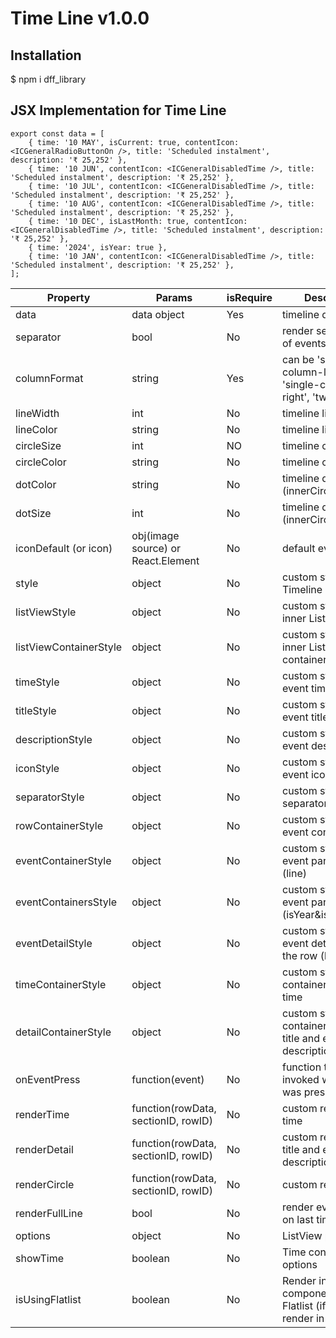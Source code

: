 # Time Line v1.0.0

## Installation

$ npm i dff_library

<!--Other dependencies using npm -->

## JSX Implementation for Time Line

```JSX Element with Sample properties
export const data = [
    { time: '10 MAY', isCurrent: true, contentIcon: <ICGeneralRadioButtonOn />, title: 'Scheduled instalment', description: '₹ 25,252' },
    { time: '10 JUN', contentIcon: <ICGeneralDisabledTime />, title: 'Scheduled instalment', description: '₹ 25,252' },
    { time: '10 JUL', contentIcon: <ICGeneralDisabledTime />, title: 'Scheduled instalment', description: '₹ 25,252' },
    { time: '10 AUG', contentIcon: <ICGeneralDisabledTime />, title: 'Scheduled instalment', description: '₹ 25,252' },
    { time: '10 DEC', isLastMonth: true, contentIcon: <ICGeneralDisabledTime />, title: 'Scheduled instalment', description: '₹ 25,252' },
    { time: '2024', isYear: true },
    { time: '10 JAN', contentIcon: <ICGeneralDisabledTime />, title: 'Scheduled instalment', description: '₹ 25,252' },
];
```

| Property               | Params                              | isRequire | Description                                                      |
| ---------------------- | ----------------------------------- | --------- | ---------------------------------------------------------------- |
| data                   | data object                         | Yes       | timeline data                                                    |
| separator              | bool                                | No        | render separator line of events                                  |
| columnFormat           | string                              | Yes       | can be 'single-column-left', 'single-column-right', 'two-column' |
| lineWidth              | int                                 | No        | timeline line width                                              |
| lineColor              | string                              | No        | timeline line color                                              |
| circleSize             | int                                 | NO        | timeline circle size                                             |
| circleColor            | string                              | No        | timeline circle color                                            |
| dotColor               | string                              | No        | timeline dot color (innerCircle = 'dot')                         |
| dotSize                | int                                 | No        | timeline dot size (innerCircle = 'dot')                          |
| iconDefault (or icon)  | obj(image source) or React.Element  | No        | default event icon                                               |
| style                  | object                              | No        | custom styles of Timeline container                              |
| listViewStyle          | object                              | No        | custom styles of inner ListView                                  |
| listViewContainerStyle | object                              | No        | custom styles of inner ListView container                        |
| timeStyle              | object                              | No        | custom styles of event time                                      |
| titleStyle             | object                              | No        | custom styles of event title                                     |
| descriptionStyle       | object                              | No        | custom styles of event description                               |
| iconStyle              | object                              | No        | custom styles of event icon                                      |
| separatorStyle         | object                              | No        | custom styles of separator                                       |
| rowContainerStyle      | object                              | No        | custom styles of event container                                 |
| eventContainerStyle    | object                              | No        | custom styles of the event part of the row (line)                |
| eventContainersStyle   | object                              | No        | custom styles of the event part of the row (isYear&isLastMonth)  |
| eventDetailStyle       | object                              | No        | custom styles of the event detail part of the row (line)         |
| timeContainerStyle     | object                              | No        | custom styles of container of event time                         |
| detailContainerStyle   | object                              | No        | custom styles of container of event title and event description  |
| onEventPress           | function(event)                     | No        | function to be invoked when event was pressed                    |
| renderTime             | function(rowData, sectionID, rowID) | No        | custom render event time                                         |
| renderDetail           | function(rowData, sectionID, rowID) | No        | custom render event title and event description                  |
| renderCircle           | function(rowData, sectionID, rowID) | No        | custom render circle                                             |
| renderFullLine         | bool                                | No        | render event border on last timeline item                        |
| options                | object                              | No        | ListView properties                                              |
| showTime               | boolean                             | No        | Time container options                                           |
| isUsingFlatlist        | boolean                             | No        | Render inner components in Flatlist (if false - render in View)  |

